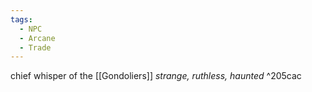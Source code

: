 ```yaml
---
tags:
  - NPC
  - Arcane
  - Trade
---
```

chief whisper of the [[Gondoliers]]
*strange, ruthless, haunted* ^205cac